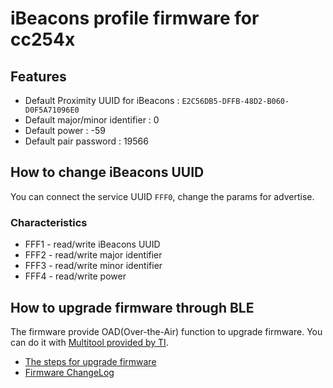 # iBeacons profile firmware for cc254x 

## Features

* Default Proximity UUID for iBeacons : ```E2C56DB5-DFFB-48D2-B060-D0F5A71096E0```
* Default major/minor identifier : 0
* Default power : -59
* Default pair password : 19566

## How to change iBeacons UUID

You can connect the service UUID ```FFF0```, change the params for advertise. 

### Characteristics

* FFF1 - read/write iBeacons UUID
* FFF2 - read/write major identifier
* FFF3 - read/write minor identifier
* FFF4 - read/write power

## How to upgrade firmware through BLE

The firmware provide OAD(Over-the-Air) function to upgrade firmware. You can do it with [Multitool provided by TI](https://itunes.apple.com/app/id580494818?mt=8).

* [The steps for upgrade firmware](ibeacons-oad-upgrade-en.html)
* [Firmware ChangeLog](ibeacons-changelog.html)


